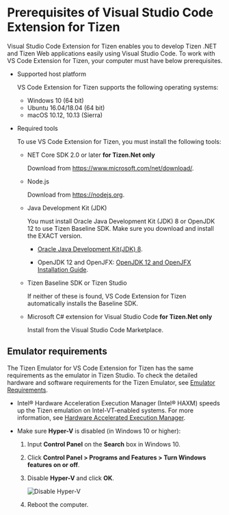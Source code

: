 # Prerequisites of Visual Studio Code Extension for Tizen

Visual Studio Code Extension for Tizen enables you to develop Tizen .NET and Tizen Web applications easily using Visual Studio Code. To work with VS Code Extension for Tizen, your computer must have below prerequisites.

- Supported host platform

  VS Code Extension for Tizen supports the following operating systems:

  - Windows 10 (64 bit)
  - Ubuntu 16.04/18.04 (64 bit)
  - macOS 10.12, 10.13 (Sierra)

- Required tools

  To use VS Code Extension for Tizen, you must install the following tools:

  - NET Core SDK 2.0 or later **for Tizen.Net only**

    Download from <https://www.microsoft.com/net/download/>.

  - Node.js

    Download from <https://nodejs.org>.

  - Java Development Kit (JDK)

    You must install Oracle Java Development Kit (JDK) 8 or OpenJDK 12 to use Tizen Baseline SDK. Make sure you download and install the EXACT version.

    - [Oracle Java Development Kit(JDK) 8](https://www.oracle.com/technetwork/java/javase/downloads/jdk8-downloads-2133151.html).
 
    - OpenJDK 12 and OpenJFX: [OpenJDK 12 and OpenJFX Installation Guide](../tizen-studio/setup/openjdk.md).

  - Tizen Baseline SDK or Tizen Studio

    If neither of these is found, VS Code Extension for Tizen automatically installs the Baseline SDK.

  - Microsoft C\# extension for Visual Studio Code **for Tizen.Net only**

    Install from the Visual Studio Code Marketplace.

## Emulator requirements

The Tizen Emulator for VS Code Extension for Tizen has the same requirements as the emulator in Tizen Studio. To check the detailed hardware and software requirements for the Tizen Emulator, see [Emulator Requirements](../tizen-studio/setup/prerequisites.md#emulator).

- Intel&reg; Hardware Acceleration Execution Manager (Intel&reg; HAXM) speeds up the Tizen emulation on Intel-VT-enabled systems. For more information, see [Hardware Accelerated Execution Manager](../tizen-studio/setup/hardware-accelerated-execution-manager.md).

- Make sure **Hyper-V** is disabled (in Windows 10 or higher):
  1. Input **Control Panel** on the **Search** box in Windows 10.

  2. Click **Control Panel > Programs and Features > Turn Windows features on or off**.

  3. Disable **Hyper-V** and click **OK**.

     ![Disable Hyper-V](media/cs_prerequisite-disable-hiperv.png)

  4. Reboot the computer.


